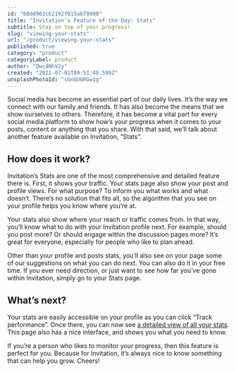 ```yaml
---
id: "60dd902c62192f015ab79990"
title: "Invitation’s Feature of the Day: Stats"
subtitle: Stay on top of your progress!
slug: "viewing-your-stats"
url: "/product/viewing-your-stats"
published: true
category: "product"
categoryLabel: product
author: "Owc4NhV2y"
created: "2021-07-01T09:51:40.599Z"
unsplashPhotoId: "sGnGU6RGw1g"
---
```

Social media has become an essential part of our daily lives. It’s the way we connect with our family and friends. It has also become the means that we show ourselves to others. Therefore, it has become a vital part for every social media platform to show how’s your progress when it comes to your posts, content or anything that you share. With that said, we’ll talk about another feature available on Invitation, “Stats”.

## **How does it work?**

Invitation’s Stats are one of the most comprehensive and detailed feature there is. First, it shows your traffic. Your stats page also show your post and profile views. For what purpose? To inform you what works and what doesn’t. There’s no solution that fits all, so the algorithm that you see on your profile helps you know where you’re at.

Your stats also show where your reach or traffic comes from. In that way, you’ll know what to do with your Invitation profile next. For example, should you post more? Or should engage within the discussion pages more? It’s great for everyone, especially for people who like to plan ahead.

Other than your profile and posts stats, you’ll also see on your page some of our suggestions on what you can do next. You can also do it in your free time. If you ever need direction, or just want to see how far you’ve gone within Invitation, simply go to your Stats page.

## **What’s next?**

Your stats are easily accessible on your profile as you can click “Track performance”. Once there, you can now see [a detailed view of all your stats](https://invitation.codes/profile/grow). This page also has a nice interface, and shows you what you need to know.

If you’re a person who likes to monitor your progress, then this feature is perfect for you. Because for Invitation, it’s always nice to know something that can help you grow. Cheers!